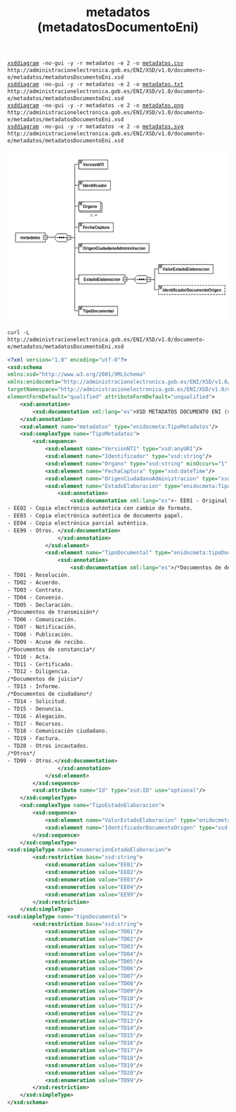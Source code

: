 ﻿---
title: metadatos (metadatosDocumentoEni)
summary: "Fuente: [administracionelectronica.gob.es/ENI/XSD/v1.0/documento-e/metadatos/metadatosDocumentoEni.xsd](http://administracionelectronica.gob.es/ENI/XSD/v1.0/documento-e/metadatos/metadatosDocumentoEni.xsd)"
---

<div class="widthscroll" id="metadatos">
<pre><code><a href="http://regis.cosnier.free.fr/?page=XSDDiagram">xsddiagram</a> -no-gui -y -r metadatos -e 2 -o <a href="metadatosDocumentoEni/metadatos.csv">metadatos.csv</a> http://administracionelectronica.gob.es/ENI/XSD/v1.0/documento-e/metadatos/metadatosDocumentoEni.xsd
<a href="http://regis.cosnier.free.fr/?page=XSDDiagram">xsddiagram</a> -no-gui -y -r metadatos -e 2 -o <a href="metadatosDocumentoEni/metadatos.txt">metadatos.txt</a> http://administracionelectronica.gob.es/ENI/XSD/v1.0/documento-e/metadatos/metadatosDocumentoEni.xsd
<a href="http://regis.cosnier.free.fr/?page=XSDDiagram">xsddiagram</a> -no-gui -y -r metadatos -e 2 -o <a href="metadatosDocumentoEni/metadatos.png">metadatos.png</a> http://administracionelectronica.gob.es/ENI/XSD/v1.0/documento-e/metadatos/metadatosDocumentoEni.xsd
<a href="http://regis.cosnier.free.fr/?page=XSDDiagram">xsddiagram</a> -no-gui -y -r metadatos -e 2 -o <a href="metadatosDocumentoEni/metadatos.svg">metadatos.svg</a> http://administracionelectronica.gob.es/ENI/XSD/v1.0/documento-e/metadatos/metadatosDocumentoEni.xsd</code></pre>
</div>

![Diagrama de metadatos (metadatosDocumentoEni.xsd)](metadatosDocumentoEni/metadatos.png)


```console
curl -L http://administracionelectronica.gob.es/ENI/XSD/v1.0/documento-e/metadatos/metadatosDocumentoEni.xsd
```
```xml
<?xml version="1.0" encoding="utf-8"?>
<xsd:schema 
xmlns:xsd="http://www.w3.org/2001/XMLSchema" 
xmlns:enidocmeta="http://administracionelectronica.gob.es/ENI/XSD/v1.0/documento-e/metadatos" 
targetNamespace="http://administracionelectronica.gob.es/ENI/XSD/v1.0/documento-e/metadatos" 
elementFormDefault="qualified" attributeFormDefault="unqualified">
	<xsd:annotation>
		<xsd:documentation xml:lang="es">XSD METADATOS DOCUMENTO ENI (v1.0)</xsd:documentation>
	</xsd:annotation>
	<xsd:element name="metadatos" type="enidocmeta:TipoMetadatos"/>
	<xsd:complexType name="TipoMetadatos">
		<xsd:sequence>
			<xsd:element name="VersionNTI" type="xsd:anyURI"/>
			<xsd:element name="Identificador" type="xsd:string"/>
			<xsd:element name="Organo" type="xsd:string" minOccurs="1" maxOccurs="unbounded"/>
			<xsd:element name="FechaCaptura" type="xsd:dateTime"/>
			<xsd:element name="OrigenCiudadanoAdministracion" type="xsd:boolean"/>
			<xsd:element name="EstadoElaboracion" type="enidocmeta:TipoEstadoElaboracion">
				<xsd:annotation>
					<xsd:documentation xml:lang="es">- EE01 - Original. 	
- EE02 - Copia electrónica auténtica con cambio de formato.	
- EE03 - Copia electrónica auténtica de documento papel. 	
- EE04 - Copia electrónica parcial auténtica.	
- EE99 - Otros.	</xsd:documentation>
				</xsd:annotation>
			</xsd:element>
			<xsd:element name="TipoDocumental" type="enidocmeta:tipoDocumental">
				<xsd:annotation>
					<xsd:documentation xml:lang="es">/*Documentos de decisión*/
- TD01 - Resolución.
- TD02 - Acuerdo.
- TD03 - Contrato.
- TD04 - Convenio.
- TD05 - Declaración.
/*Documentos de transmisión*/
- TD06 - Comunicación.
- TD07 - Notificación.
- TD08 - Publicación.
- TD09 - Acuse de recibo.
/*Documentos de constancia*/
- TD10 - Acta.
- TD11 - Certificado.
- TD12 - Diligencia.
/*Documentos de juicio*/
- TD13 - Informe.
/*Documentos de ciudadano*/
- TD14 - Solicitud.
- TD15 - Denuncia.
- TD16 - Alegación.
- TD17 - Recursos.
- TD18 - Comunicación ciudadano.
- TD19 - Factura.
- TD20 - Otros incautados.
/*Otros*/
- TD99 - Otros.</xsd:documentation>
				</xsd:annotation>
			</xsd:element>
		</xsd:sequence>
		<xsd:attribute name="Id" type="xsd:ID" use="optional"/>
	</xsd:complexType>
	<xsd:complexType name="TipoEstadoElaboracion">
		<xsd:sequence>
			<xsd:element name="ValorEstadoElaboracion" type="enidocmeta:enumeracionEstadoElaboracion"/>
			<xsd:element name="IdentificadorDocumentoOrigen" type="xsd:string" minOccurs="0" maxOccurs="1"/>
		</xsd:sequence>
	</xsd:complexType>
<xsd:simpleType name="enumeracionEstadoElaboracion">
		<xsd:restriction base="xsd:string">
			<xsd:enumeration value="EE01"/>
			<xsd:enumeration value="EE02"/>
			<xsd:enumeration value="EE03"/>
			<xsd:enumeration value="EE04"/>
			<xsd:enumeration value="EE99"/>
		</xsd:restriction>
	</xsd:simpleType>
<xsd:simpleType name="tipoDocumental">
		<xsd:restriction base="xsd:string">
			<xsd:enumeration value="TD01"/>
			<xsd:enumeration value="TD02"/>
			<xsd:enumeration value="TD03"/>
			<xsd:enumeration value="TD04"/>
			<xsd:enumeration value="TD05"/>
			<xsd:enumeration value="TD06"/>
			<xsd:enumeration value="TD07"/>
			<xsd:enumeration value="TD08"/>
			<xsd:enumeration value="TD09"/>
			<xsd:enumeration value="TD10"/>
			<xsd:enumeration value="TD11"/>
			<xsd:enumeration value="TD12"/>
			<xsd:enumeration value="TD13"/>
			<xsd:enumeration value="TD14"/>
			<xsd:enumeration value="TD15"/>
			<xsd:enumeration value="TD16"/>
			<xsd:enumeration value="TD17"/>
			<xsd:enumeration value="TD18"/>
			<xsd:enumeration value="TD19"/>
			<xsd:enumeration value="TD20"/>
			<xsd:enumeration value="TD99"/>
		</xsd:restriction>
	</xsd:simpleType>
</xsd:schema>
```